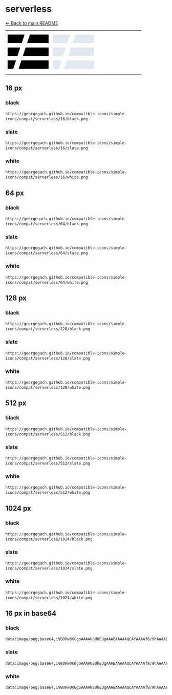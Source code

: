 # serverless

[← Back to main README](../../README.md)

<table><tr>
  <td><img src="./128/black.png" width="128" alt="serverless black icon" /></td>
  <td><img src="./128/slate.png" width="128" alt="serverless slate icon" /></td>
  <td><img src="./128/white.png" width="128" alt="serverless white icon" /></td>
</tr></table>

## 16 px

### black
```
https://georgegach.github.io/compatible-icons/simple-icons/compat/serverless/16/black.png
```

### slate
```
https://georgegach.github.io/compatible-icons/simple-icons/compat/serverless/16/slate.png
```

### white
```
https://georgegach.github.io/compatible-icons/simple-icons/compat/serverless/16/white.png
```

## 64 px

### black
```
https://georgegach.github.io/compatible-icons/simple-icons/compat/serverless/64/black.png
```

### slate
```
https://georgegach.github.io/compatible-icons/simple-icons/compat/serverless/64/slate.png
```

### white
```
https://georgegach.github.io/compatible-icons/simple-icons/compat/serverless/64/white.png
```

## 128 px

### black
```
https://georgegach.github.io/compatible-icons/simple-icons/compat/serverless/128/black.png
```

### slate
```
https://georgegach.github.io/compatible-icons/simple-icons/compat/serverless/128/slate.png
```

### white
```
https://georgegach.github.io/compatible-icons/simple-icons/compat/serverless/128/white.png
```

## 512 px

### black
```
https://georgegach.github.io/compatible-icons/simple-icons/compat/serverless/512/black.png
```

### slate
```
https://georgegach.github.io/compatible-icons/simple-icons/compat/serverless/512/slate.png
```

### white
```
https://georgegach.github.io/compatible-icons/simple-icons/compat/serverless/512/white.png
```

## 1024 px

### black
```
https://georgegach.github.io/compatible-icons/simple-icons/compat/serverless/1024/black.png
```

### slate
```
https://georgegach.github.io/compatible-icons/simple-icons/compat/serverless/1024/slate.png
```

### white
```
https://georgegach.github.io/compatible-icons/simple-icons/compat/serverless/1024/white.png
```

## 16 px in base64

### black
```
data:image/png;base64,iVBORw0KGgoAAAANSUhEUgAAABAAAAAQCAYAAAAf8/9hAAAABmJLR0QA/wD/AP+gvaeTAAAAzUlEQVQ4jbXSMUoDQRgF4G83CxK0FaxyC6sUOYDgBSw8ggewsPcCHiBd6tjZiKKVYp8UEe1dG4tA3BSZhWWZbBaWPPgZ+N/M+//3GDoiwcsW7g5jnOG6SaSIVI5h4J+23Ckr2pwjxRG+mwQy3Ee2esA/BnjDR5OFToiFOMMlDjHFwS6Ruq9J6F/gL8I3hphjFAQeWzwuMrxWtvnFc7D2U+P2g8QmKFjiCl+4wWlbkdLPAj308amFfxRpRegdK5zjuO30aoi34Tyxz59Xxxrt2ltOKTqeyAAAAABJRU5ErkJggg==
```

### slate
```
data:image/png;base64,iVBORw0KGgoAAAANSUhEUgAAABAAAAAQCAYAAAAf8/9hAAAABmJLR0QA/wD/AP+gvaeTAAABJElEQVQ4jbWSPUoDURRGz32TqEGDEVGDCSPiGkRcgyDuwM7WVrCwtxcX4BZiZymmUiwFQYwzkEkQ42hnnPksghZJHALRr3p/93Dv4cGYsaAVXw27SJP0dGV57uyx+bLlOe/wN0BO0mb/oSDG8x4AnPMOhr35jhvaFvbsLxbr7XZ7Bmk1a4ScYecD7cOFmaWN5rtv9nltuNssyFgZkGhwX12a3Y2iaLrLVA2zySzAoEQjBOhaYUfSBlIhC9AvMSbVCUCapntAZjFAzszqP7tUcbVcupRkQeutY0Y9o/ZvYkEU13pLfbgk2a9U5oOg1TlCbn0kwFP0KgBJDb9cWgvDcEL54h3gjwL4kWiOGzNLlC9uIy2MOkJPooTJHQMIlZ37x5/Xny/DHXMjpDkQiwAAAABJRU5ErkJggg==
```

### white
```
data:image/png;base64,iVBORw0KGgoAAAANSUhEUgAAABAAAAAQCAYAAAAf8/9hAAAABmJLR0QA/wD/AP+gvaeTAAAA2UlEQVQ4jbWSMUoEURBEX+mALJoKRoKHEBEDDyCIN/AIHsDA3AvsAbzCmpksihsp5iaKhoKaCvpMZmEYZj4Dy1bSn6pP0VU0LIio9z3aOMmVegSc9zrYjS/1oNZve/6outLj+wHM1A1gpxShAq47+Jskf+o28AA8lUwWQleJz0lO1XVgAqyVDCpgv8W91/ME2ANGxRU62j+s+Wmp/TkqYNbw+wbu1ACfLW05iDqp3z/AWZI39QLYHeTQiPOirqoj9XVI/vYlPib5BY6BzaERmiVe1nOLZV5eG//YH+eadwR4iQAAAABJRU5ErkJggg==
```

